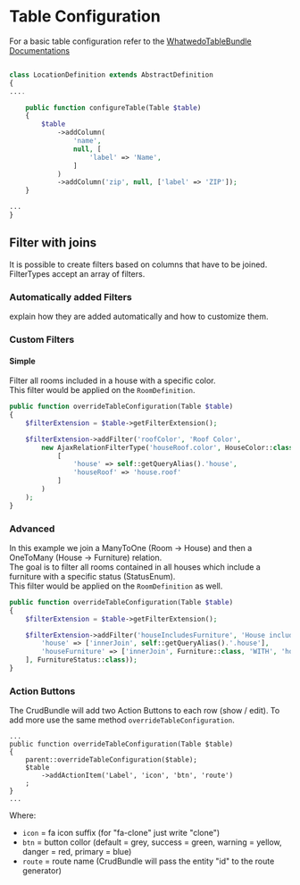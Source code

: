 # Table Configuration

For a basic table configuration refer to the [WhatwedoTableBundle Documentations](https://whatwedo.github.io/TableBundle/#/)

```php

class LocationDefinition extends AbstractDefinition
{
....

    public function configureTable(Table $table)
    {
        $table
            ->addColumn(
                'name', 
                null, [
                    'label' => 'Name',
                ]
            )
            ->addColumn('zip', null, ['label' => 'ZIP']);
    }

...
}
```

## Filter with joins

It is possible to create filters based on columns that have to be joined.  
FilterTypes accept an array of filters.

### Automatically added Filters

explain how they are added automatically and how to customize them. 

### Custom Filters
#### Simple
Filter all rooms included in a house with a specific color.  
This filter would be applied on the `RoomDefinition`.
```php
public function overrideTableConfiguration(Table $table)
{
    $filterExtension = $table->getFilterExtension();

    $filterExtension->addFilter('roofColor', 'Roof Color',
        new AjaxRelationFilterType('houseRoof.color', HouseColor::class, $this->doctrine,
            [
                'house' => self::getQueryAlias().'house',
                'houseRoof' => 'house.roof'
            ]
        )
    );
}
```

### Advanced

In this example we join a ManyToOne (Room -> House) and then a OneToMany (House -> Furniture) relation.  
The goal is to filter all rooms contained in all houses which include a furniture with a specific status (StatusEnum).  
This filter would be applied on the `RoomDefinition` as well.  
```php
public function overrideTableConfiguration(Table $table)
{
    $filterExtension = $table->getFilterExtension();

    $filterExtension->addFilter('houseIncludesFurniture', 'House includes furniture', new SimpleEnumFilterType('houseFurniture.status', [
        'house' => ['innerJoin', self::getQueryAlias().'.house'],
        'houseFurniture' => ['innerJoin', Furniture::class, 'WITH', 'houseFurniture.house = house.id'],
    ], FurnitureStatus::class));
}
```

### Action Buttons
The CrudBundle will add two Action Buttons to each row (show / edit). To add more use the same method `overrideTableConfiguration`.

```
...
public function overrideTableConfiguration(Table $table)
{
    parent::overrideTableConfiguration($table);
    $table
        ->addActionItem('Label', 'icon', 'btn', 'route')
    ;
}
...
```
Where:
- `icon` = fa icon suffix (for "fa-clone" just write "clone")
- `btn` = button collor (default = grey, success = green, warning = yellow, danger = red, primary = blue)
- `route` = route name (CrudBundle will pass the entity "id" to the route generator)
